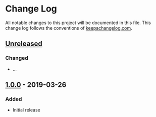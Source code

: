 # Change Log
All notable changes to this project will be documented in this file. This change log follows the conventions of [keepachangelog.com](http://keepachangelog.com/).

## [Unreleased]
### Changed
- ...

## [1.0.0] - 2019-03-26
### Added

* Initial release

[Unreleased]: https://github.com/your-name/md-note-keeper/compare/1.0.0...HEAD
[1.0.0]: https://github.com/nyrell/md-note-keeper/releases/tag/1.0.0

